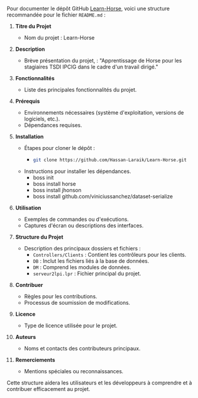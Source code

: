 Pour documenter le dépôt GitHub [Learn-Horse](https://github.com/Hassan-Laraik/Learn-Horse), voici une structure recommandée pour le fichier `README.md` :

1. **Titre du Projet**
   - Nom du projet : Learn-Horse

2. **Description**
   - Brève présentation du projet,  : "Apprentissage de Horse pour les stagiaires TSDI IPCIG dans le cadre d'un travail dirigé."

3. **Fonctionnalités**
   - Liste des principales fonctionnalités du projet.

4. **Prérequis**
   - Environnements nécessaires (système d'exploitation, versions de logiciels, etc.).
   - Dépendances requises.

5. **Installation**
   - Étapes pour cloner le dépôt :
     - ```bash
       git clone https://github.com/Hassan-Laraik/Learn-Horse.git
       ```
   - Instructions pour installer les dépendances.
     -  boss init
     -  boss install horse
     -  boss install jhonson
     -  boss install github.com/viniciussanchez/dataset-serialize

6. **Utilisation**
   - Exemples de commandes ou d'exécutions.
   - Captures d'écran ou descriptions des interfaces.

7. **Structure du Projet**
   - Description des principaux dossiers et fichiers :
     - `Controllers/Clients` : Contient les contrôleurs pour les clients.
     - `DB` : Inclut les fichiers liés à la base de données.
     - `DM` : Comprend les modules de données.
     - `serveur2lpi.lpr` : Fichier principal du projet.

8. **Contribuer**
   - Règles pour les contributions.
   - Processus de soumission de modifications.

9. **Licence**
   - Type de licence utilisée pour le projet.

10. **Auteurs**
    - Noms et contacts des contributeurs principaux.

11. **Remerciements**
    - Mentions spéciales ou reconnaissances.

Cette structure aidera les utilisateurs et les développeurs à comprendre et à contribuer efficacement au projet. 
